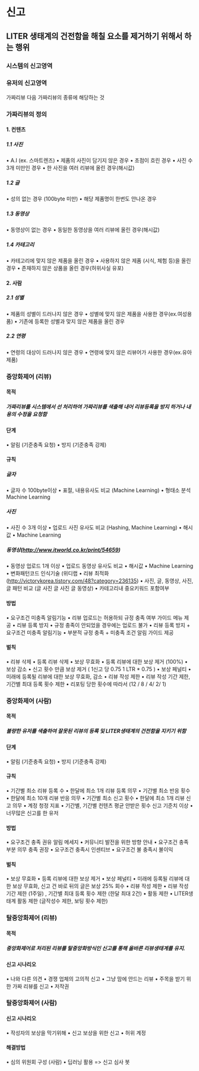# 신고


## LITER 생태계의 건전함을 해칠 요소를 제거하기 위해서 하는 행위

### 시스템의 신고영역
### 유저의 신고영역

가짜리뷰
다음 가짜리뷰의 종류에 해당하는 것


### 가짜리뷰의 정의

#### 1. 컨텐츠
 
##### 1.1 사진
• A.I (ex. 스마트렌즈)
• 제품의 사진이 담기지 않은 경우
• 초점이 흐린 경우
• 사진 수 3개 미만인 경우
• 한 사진을 여러 리뷰에 올린 경우(해시값)
    
##### 1.2 글
• 성의 없는 경우 (100byte 미만)
• 해당 제품명이 한번도 안나온 경우
    
##### 1.3 동영상
• 동영상이 없는 경우
• 동일한 동영상을 여러 리뷰에 올린 경우(해시값)
    
##### 1.4 카테고리
• 카테고리에 맞지 않은 제품을 올린 경우
• 사용하지 않은 제품 (시식, 체험 등)을 올린 경우
• 존재하지 않은 상품을 올린 경우(허위사실 유포)

#### 2. 사람
##### 2.1 성별
• 제품의 성별이 드러나지 않은 경우
• 성별에 맞지 않은 제품을 사용한 경우(ex.여성용품)
• 기존에 등록한 성별과 맞지 않은 제품을 올린 경우

##### 2.2 연령
• 연령의 대상이 드러나지 않은 경우
• 연령에 맞지 않은 리뷰어가 사용한 경우(ex.유아제품)

### 중앙화제어 (리뷰)

#### 목적
##### 가짜리뷰를 시스템에서 선 처리하여 가짜리뷰를 색출해 내어 리뷰등록을 방지 하거나 내용의 수정을 요청함

#### 단계
• 알림 (기준충족 요청)
• 방지 (기준충족 강제) 

#### 규칙
##### 글자 
• 글자 수 100byte이상
• 표절, 내용유사도 비교 (Machine Learning)
• 형태소 분석 Machine Learning 
##### 사진 
• 사진 수 3개 이상
• 업로드 사진 유사도 비교 (Hashing, Machine Learning)
• 해시값
• Machine Learning
##### 동영상(http://www.itworld.co.kr/print/54659)
• 동영상 업로드 1개 이상
• 업로드 동영상 유사도 비교
• 해시값
• Machine Learning
• 변화패턴코드 인식기술 (위디랩
• 리뷰 최적화(http://victorykorea.tistory.com/48?category=236135)
• 사진, 글, 동영상, 사진, 글 패턴 비교 (글 사진 글 사진 글 동영상)
• 카테고리내 중요키워드 포함여부

#### 방법
• 요구조건 미충족 알림기능
• 리뷰 업로드는 허용하되 규정 충족 여부 가이드 메뉴 제공
• 리뷰 등록 방지
• 규정 충족이 안되었을 경우에는 업로드 불가
• 리뷰 등록 방지 + 요구조건 미충족 알림기능
• 부분적 규정 충족 + 미충족 조건 알림 가이드 제공

#### 벌칙
• 리뷰 삭제
• 등록 리뷰 삭제
• 보상 무효화
• 등록 리뷰에 대한 보상 제거 (100%)
• 보상 감소
• 신고 횟수 만큼 보상 제거 ( 1신고 당 0.75     1 LTR * 0.75 )
• 보상 페널티
• 미래에 등록될 리뷰에 대한 보상 무효화, 감소
• 리뷰 작성 제한
• 리뷰 작성 기간 제한, 기간별 최대 등록 횟수 제한 
• 리포팅 당한 횟수에 따라서 (12 / 8 / 4/ 2/ 1)


### 중앙화제어 (사람)
#### 목적
##### 불량한 유저를 색출하여 잘못된 리뷰의 등록 및 LITER생태계의 건전함을 지키기 위함

#### 단계
• 알림 (기준충족 요청)
• 방지 (기준충족 강제) 

#### 규칙
• 기간별 최소 리뷰 등록 수 
• 한달에 최소 1개 리뷰 등록 의무 
• 기간별 최소 반응 횟수
• 한달에 최소 10개 리뷰 반응 의무
• 기간별 최소 신고 횟수
• 한달에 최소 1개 리뷰 신고 의무
• 계정 청정 지표
• 기간별, 기간별 컨텐츠 평균 안받은 횟수 신고 기준치 이상
• 너무많은 신고를 한 유저

#### 방법
• 요구조건 충족 권유 알림 메세지
• 커뮤니티 발전을 위한 방향 안내
• 요구조건 충족 부분 의무 충족 권장
• 요구조건 충족시 인센티브
• 요구조건 불 충족시 불이익

#### 벌칙
• 보상 무효화
• 등록 리뷰에 대한 보상 제거
• 보상 페널티
• 미래에 등록될 리뷰에 대한 보상 무효화, 신고 건 바로 뒤의 글은 보상 25% 회수
• 리뷰 작성 제한
• 리뷰 작성 기간 제한 (1주일) , 기간별 최대 등록 횟수 제한 (한달 최대 2건)
• 활동 제한
• LITER생태계 활동 제한 (글작성수 제한, 보팅 횟수 제한)

### 탈중앙화제어 (리뷰)

#### 목적
##### 중앙화제어로 처리된 리뷰를 탈중앙화방식인 신고를 통해 올바른 리뷰생태계를 유지.

#### 신고 시나리오 
• 나와 다른 의견 
• 경쟁 업체의 고의적 신고
• 그냥 맘에 안드는 리뷰
• 주목을 받기 위한 가짜 리뷰를 신고 
• 저작권


### 탈중앙화제어 (사람)

#### 신고 시나리오
• 작성자의 보상을 막기위해
• 신고 보상을 위한 신고
• 허위 계정

#### 해결방법
• 심의 위원회 구성 (사람)
• 딥러닝 활용 => 신고 심사 봇 

